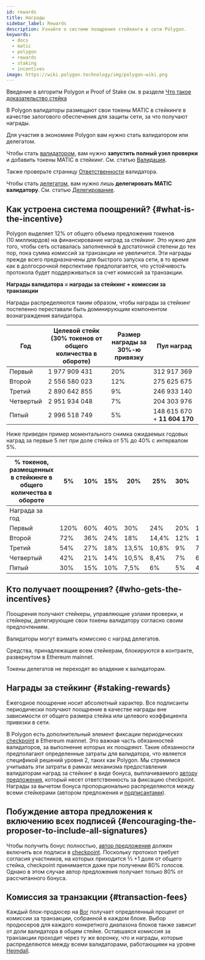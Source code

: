 ```yaml
---
id: rewards
title: Награды
sidebar_label: Rewards
description: Узнайте о системе поощрения стейкинга в сети Polygon.
keywords:
  - docs
  - matic
  - polygon
  - rewards
  - staking
  - incentives
image: https://wiki.polygon.technology/img/polygon-wiki.png
---
```


Введение в алгоритм Polygon и Proof of Stake см. в разделе [Что такое доказательство стейка](/docs/home/polygon-basics/what-is-proof-of-stake)

В Polygon валидаторы размещают свои токены MATIC в стейкинге в качестве залогового обеспечения для защиты сети, за что получают награды.

Для участия в экономике Polygon вам нужно стать валидатором или делегатом.

Чтобы стать [валидатором](/docs/maintain/glossary.md#validator), вам нужно **запустить полный узел проверки** и добавить токены MATIC в стейкинг. См. статью [Валидация](/docs/maintain/validate/validator-index).

Также проверьте страницу [Ответственности](/docs/maintain/validate/validator-responsibilities) валидатора.

Чтобы стать [делегатом](/docs/maintain/glossary.md#delegator), вам нужно лишь **делегировать MATIC валидатору**. См. статью [Делегирование](/docs/maintain/delegate/delegate).

## Как устроена система поощрений? {#what-is-the-incentive}

Polygon выделяет 12% от общего объема предложения токенов (10 миллиардов) на финансирование наград за стейкинг. Это нужно для того, чтобы сеть оставалась заполненной в достаточной степени до тех пор, пока сумма комиссий за транзакции не увеличится. Эти награды прежде всего предназначены для быстрого запуска сети, в то время как в долгосрочной перспективе предполагается, что устойчивость протокола будет поддерживаться за счет комиссий за транзакции.

**Награды валидатора = награды за стейкинг + комиссии за транзакции**

Награды распределяются таким образом, чтобы награды за стейкинг постепенно переставали быть доминирующим компонентом вознаграждения валидатора.

| Год | Целевой стейк (30% токенов от общего количества в обороте) | Размер награды за 30%-ю привязку | Пул наград |
|---|---|---|---|
| Первый | 1 977 909 431 | 20% | 312 917 369 |
| Второй | 2 556 580 023 | 12% | 275 625 675 |
| Третий | 2 890 642 855 | 9% | 246 933 140 |
| Четвертый | 2 951 934 048 | 7% | 204 303 976 |
| Пятый | 2 996 518 749 | 5% | 148 615 670 + **11 604 170** |

Ниже приведен пример моментального снимка ожидаемых годовых наград за первые 5 лет при доле стейка от 5% до 40% с интервалом 5%.

| % токенов, размещенных в стейкинге в общего количества в обороте | 5% | 10% | 15% | 20% | 25% | 30% | 35% | 40% |
|---|---|---|---|---|---|---|---|---|
| Награда за год |
| Первый | 120% | 60% | 40% | 30% | 24% | 20% | 17,14% | 15% |
| Второй | 72% | 36% | 24% | 18% | 14,4% | 12% | 10,29% | 9% |
| Третий | 54% | 27% | 18% | 13,5% | 10,8% | 9% | 7,71% | 6,75% |
| Четвертый | 42% | 21% | 14% | 10,5% | 8,4% | 7% | 6% | 5,25% |
| Пятый | 30% | 15% | 10% | 7,5% | 6% | 5% | 4,29% | 3,75% |

## Кто получает поощрения? {#who-gets-the-incentives}

Поощрения получают стейкеры, управляющие узлами проверки, и стейкеры, делегирующие свои токены валидатору согласно своим предпочтениям.

Валидаторы могут взимать комиссию с наград делегатов.

Средства, принадлежащие всем стейкерам, блокируются в контракте, развернутом в Ethereum mainnet.

Токены делегатов не переходят во владение к валидаторам.

## Награды за стейкинг {#staking-rewards}

Ежегодное поощрение носит абсолютный характер. Все подписанты периодически получают поощрение в качестве награды вне зависимости от общего размера стейка или целевого коэффициента привязки в сети.

В Polygon есть дополнительный элемент фиксации периодических [checkpoint](/docs/maintain/glossary.md#checkpoint-transaction) в Ethereum mainnet. Это важная часть обязанностей валидаторов, за выполнение которых их поощряют. Такие обязанности предполагают определенные затраты для валидатора, что является спецификой решений уровня 2, таких как Polygon. Мы стремимся учитывать эти затраты в рамках механизма предоставления валидаторам наград за стейкинг в виде бонуса, выплачиваемого [автору предложения](/docs/maintain/glossary.md#proposer), который несет ответственность за фиксацию checkpoint. Награды за вычетом бонуса пропорционально распределяются между всеми стейкерами (автором предложения и [подписантами](/docs/maintain/glossary.md#signer-address)).

## Побуждение автора предложения к включению всех подписей {#encouraging-the-proposer-to-include-all-signatures}

Чтобы получить бонус полностью, [автор предложения](/docs/maintain/glossary.md#proposer) должен включить все подписи в [checkpoint](/docs/maintain/glossary.md#checkpoint-transaction). Поскольку протокол требует согласия участников, на которых приходится ⅔ +1 доля от общего стейка, checkpoint принимается даже при получении 80% голосов. Однако в этом случае автор предложения получает только 80% от рассчитанного бонуса.

## Комиссия за транзакции {#transaction-fees}

Каждый блок-продюсер на [Bor](/docs/maintain/glossary.md#bor) получает определенный процент от комиссии за транзакции, собранной в каждом блоке. Выбор продюсеров для каждого конкретного диапазона блоков также зависит от доли валидатора в общем стейке. Оставшаяся комиссия за транзакции проходит через ту же воронку, что и награды, которые распределяются между всеми валидаторами, работающими на уровне [Heimdall](/docs/maintain/glossary.md#heimdall).
